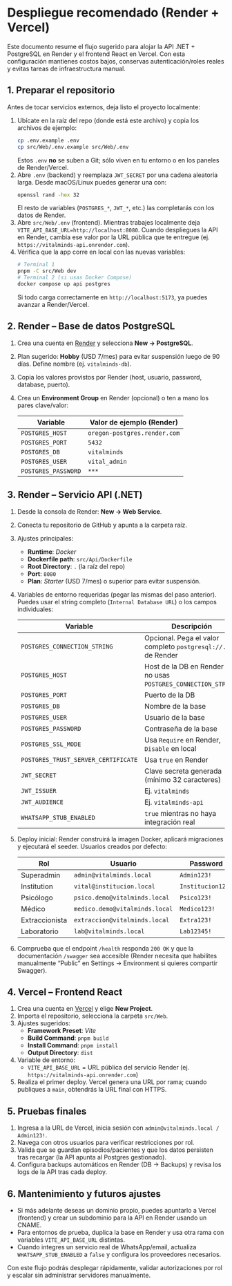 # Despliegue recomendado (Render + Vercel)

Este documento resume el flujo sugerido para alojar la API .NET + PostgreSQL en Render y el frontend React en Vercel. Con esta configuración mantienes costos bajos, conservas autenticación/roles reales y evitas tareas de infraestructura manual.

## 1. Preparar el repositorio

Antes de tocar servicios externos, deja listo el proyecto localmente:

1. Ubícate en la raíz del repo (donde está este archivo) y copia los archivos de ejemplo:
   ```bash
   cp .env.example .env
   cp src/Web/.env.example src/Web/.env
   ```
   Estos `.env` **no** se suben a Git; sólo viven en tu entorno o en los paneles de Render/Vercel.
2. Abre `.env` (backend) y reemplaza `JWT_SECRET` por una cadena aleatoria larga. Desde macOS/Linux puedes generar una con:
   ```bash
   openssl rand -hex 32
   ```
   El resto de variables (`POSTGRES_*`, `JWT_*`, etc.) las completarás con los datos de Render.
3. Abre `src/Web/.env` (frontend). Mientras trabajes localmente deja `VITE_API_BASE_URL=http://localhost:8080`. Cuando despliegues la API en Render, cambia ese valor por la URL pública que te entregue (ej. `https://vitalminds-api.onrender.com`).
4. Vérifica que la app corre en local con las nuevas variables:
   ```bash
   # Terminal 1
   pnpm -C src/Web dev
   # Terminal 2 (si usas Docker Compose)
   docker compose up api postgres
   ```
   Si todo carga correctamente en `http://localhost:5173`, ya puedes avanzar a Render/Vercel.

## 2. Render – Base de datos PostgreSQL

1. Crea una cuenta en [Render](https://render.com) y selecciona **New → PostgreSQL**.
2. Plan sugerido: **Hobby** (USD 7/mes) para evitar suspensión luego de 90 días. Define nombre (ej. `vitalminds-db`).
3. Copia los valores provistos por Render (host, usuario, password, database, puerto).
4. Crea un **Environment Group** en Render (opcional) o ten a mano los pares clave/valor:

   | Variable             | Valor de ejemplo (Render)             |
   | -------------------- | -------------------------------------- |
   | `POSTGRES_HOST`      | `oregon-postgres.render.com`           |
   | `POSTGRES_PORT`      | `5432`                                 |
   | `POSTGRES_DB`        | `vitalminds`                           |
   | `POSTGRES_USER`      | `vital_admin`                          |
   | `POSTGRES_PASSWORD`  | `***`                                  |

## 3. Render – Servicio API (.NET)

1. Desde la consola de Render: **New → Web Service**.
2. Conecta tu repositorio de GitHub y apunta a la carpeta raíz.
3. Ajustes principales:
   - **Runtime**: *Docker*
   - **Dockerfile path**: `src/Api/Dockerfile`
   - **Root Directory**: `.` (la raíz del repo)
   - **Port**: `8080`
   - **Plan**: *Starter* (USD 7/mes) o superior para evitar suspensión.
4. Variables de entorno requeridas (pegar las mismas del paso anterior). Puedes usar el string completo (`Internal Database URL`) o los campos individuales:

   | Variable              | Descripción                                           |
   | --------------------- | ----------------------------------------------------- |
   | `POSTGRES_CONNECTION_STRING` | Opcional. Pega el valor completo `postgresql://...` de Render |
   | `POSTGRES_HOST`       | Host de la DB en Render (si no usas `POSTGRES_CONNECTION_STRING`) |
   | `POSTGRES_PORT`       | Puerto de la DB                                       |
   | `POSTGRES_DB`         | Nombre de la base                                     |
   | `POSTGRES_USER`       | Usuario de la base                                    |
   | `POSTGRES_PASSWORD`   | Contraseña de la base                                 |
   | `POSTGRES_SSL_MODE`   | Usa `Require` en Render, `Disable` en local           |
   | `POSTGRES_TRUST_SERVER_CERTIFICATE` | Usa `true` en Render                    |
   | `JWT_SECRET`          | Clave secreta generada (mínimo 32 caracteres)         |
   | `JWT_ISSUER`          | Ej. `vitalminds`                                      |
   | `JWT_AUDIENCE`        | Ej. `vitalminds-api`                                  |
   | `WHATSAPP_STUB_ENABLED` | `true` mientras no haya integración real             |
5. Deploy inicial: Render construirá la imagen Docker, aplicará migraciones y ejecutará el seeder. Usuarios creados por defecto:

   | Rol            | Usuario                     | Password     |
   | -------------- | --------------------------- | ------------ |
   | Superadmin     | `admin@vitalminds.local`    | `Admin123!`  |
   | Institution    | `vital@institucion.local`   | `Institucion123!` |
   | Psicólogo      | `psico.demo@vitalminds.local` | `Psico123!` |
   | Médico         | `medico.demo@vitalminds.local` | `Medico123!` |
   | Extraccionista | `extraccion@vitalminds.local` | `Extra123!` |
   | Laboratorio    | `lab@vitalminds.local`      | `Lab12345!`  |

6. Comprueba que el endpoint `/health` responda `200 OK` y que la documentación `/swagger` sea accesible (Render necesita que habilites manualmente “Public” en Settings → Environment si quieres compartir Swagger).

## 4. Vercel – Frontend React

1. Crea una cuenta en [Vercel](https://vercel.com) y elige **New Project**.
2. Importa el repositorio, selecciona la carpeta `src/Web`.
3. Ajustes sugeridos:
   - **Framework Preset**: *Vite*
   - **Build Command**: `pnpm build`
   - **Install Command**: `pnpm install`
   - **Output Directory**: `dist`
4. Variable de entorno:
   - `VITE_API_BASE_URL` = URL pública del servicio Render (ej. `https://vitalminds-api.onrender.com`)
5. Realiza el primer deploy. Vercel genera una URL por rama; cuando publiques a `main`, obtendrás la URL final con HTTPS.

## 5. Pruebas finales

1. Ingresa a la URL de Vercel, inicia sesión con `admin@vitalminds.local / Admin123!`.
2. Navega con otros usuarios para verificar restricciones por rol.
3. Valida que se guardan episodios/pacientes y que los datos persisten tras recargar (la API apunta al Postgres gestionado).
4. Configura backups automáticos en Render (DB → Backups) y revisa los logs de la API tras cada deploy.

## 6. Mantenimiento y futuros ajustes

- Si más adelante deseas un dominio propio, puedes apuntarlo a Vercel (frontend) y crear un subdominio para la API en Render usando un CNAME.
- Para entornos de prueba, duplica la base en Render y usa otra rama con variables `VITE_API_BASE_URL` distintas.
- Cuando integres un servicio real de WhatsApp/email, actualiza `WHATSAPP_STUB_ENABLED` a `false` y configura los proveedores necesarios.

Con este flujo podrás desplegar rápidamente, validar autorizaciones por rol y escalar sin administrar servidores manualmente.
